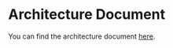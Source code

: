 # Architecture Document

You can find the architecture document [here](https://docs.google.com/document/d/1DrbNFq2M-FpDPiilLiei-jAMwAlC6XP7g66PwE1pIv0/edit#).
